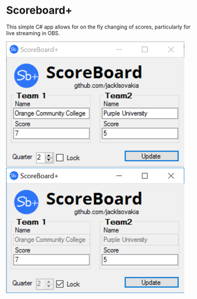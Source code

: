 # Scoreboard+

This simple C# app allows for on the fly changing of scores, particularly for live streaming in OBS.


![Scoreboard Unlocked](https://raw.githubusercontent.com/jacklsovakia/ScoreboardPLUS/master/unlocked.PNG)
![Scoreboard Locked](https://raw.githubusercontent.com/jacklsovakia/ScoreboardPLUS/master/locked.PNG)